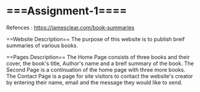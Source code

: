 # ===Assignment-1====
Refences : https://jamesclear.com/book-summaries

==Website Description==
The purpose of this website is to publish breif summaries of various books.

==Pages Description==
The Home Page consists of three books and their cover, the book's title, Author's name and a breif summary of the book.
The Second Page is a continuation of the home page with three more books.
The Contact Page is a page for site visitors to contact the website's creator by entering their name, email and the message they would like to send.
